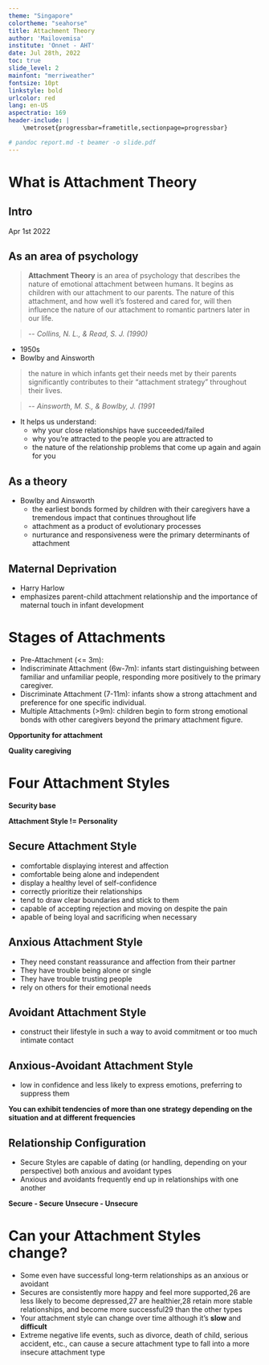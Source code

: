 ```yaml
---
theme: "Singapore"
colortheme: "seahorse"
title: Attachment Theory
author: 'Mailovemisa'
institute: 'Onnet - AHT'
date: Jul 28th, 2022
toc: true
slide_level: 2
mainfont: "merriweather"
fontsize: 10pt
linkstyle: bold
urlcolor: red
lang: en-US
aspectratio: 169
header-include: |
    \metroset{progressbar=frametitle,sectionpage=progressbar}

# pandoc report.md -t beamer -o slide.pdf
---
```


# What is Attachment Theory 

## Intro

Apr 1st 2022

## As an area of psychology

> **Attachment Theory** is an area of psychology that describes the nature of emotional attachment between humans. It begins as children with our attachment to our parents. The nature of this attachment, and how well it’s fostered and cared for, will then influence the nature of our attachment to romantic partners later in our life.

> -- <cite>Collins, N. L., & Read, S. J. (1990)</cite>


- 1950s
- Bowlby and Ainsworth

> the nature in which infants get their needs met by their parents significantly contributes to their “attachment strategy” throughout their lives.

> -- <cite>Ainsworth, M. S., & Bowlby, J. (1991</cite>

- It helps us understand:
  - why your close relationships have succeeded/failed
  - why you’re attracted to the people you are attracted to
  - the nature of the relationship problems that come up again and again for you

## As a theory

- Bowlby and Ainsworth
  - the earliest bonds formed by children with their caregivers have a tremendous impact that continues throughout life
  - attachment as a product of evolutionary processes
  - nurturance and responsiveness were the primary determinants of attachment

## Maternal Deprivation

- Harry Harlow
- emphasizes parent-child attachment relationship and the importance of maternal touch in infant development

# Stages of Attachments

- Pre-Attachment (<= 3m):
- Indiscriminate Attachment (6w-7m): infants start distinguishing between familiar and unfamiliar people, responding more positively to the primary caregiver. 
- Discriminate Attachment (7-11m): infants show a strong attachment and preference for one specific individual.
- Multiple Attachments (>9m): children begin to form strong emotional bonds with other caregivers beyond the primary attachment figure.

**Opportunity for attachment**

**Quality caregiving**

# Four Attachment Styles

**Security base**

**Attachment Style != Personality**

## Secure Attachment Style

- comfortable displaying interest and affection
- comfortable being alone and independent
- display a healthy level of self-confidence
- correctly prioritize their relationships
- tend to draw clear boundaries and stick to them
- capable of accepting rejection and moving on despite the pain
- apable of being loyal and sacrificing when necessary

## Anxious Attachment Style

- They need constant reassurance and affection from their partner
- They have trouble being alone or single
- They have trouble trusting people
- rely on others for their emotional needs

## Avoidant Attachment Style

- construct their lifestyle in such a way to avoid commitment or too much intimate contact

## Anxious-Avoidant Attachment Style

- low in confidence and less likely to express emotions, preferring to suppress them

**You can exhibit tendencies of more than one strategy depending on the situation and at different frequencies**

## Relationship Configuration

- Secure Styles are capable of dating (or handling, depending on your perspective) both anxious and avoidant types
- Anxious and avoidants frequently end up in relationships with one another

**Secure - Secure**
**Unsecure - Unsecure**

# Can your Attachment Styles change?

- Some even have successful long-term relationships as an anxious or avoidant
- Secures are consistently more happy and feel more supported,26 are less likely to become depressed,27 are healthier,28 retain more stable relationships, and become more successful29 than the other types
- Your attachment style can change over time although it’s **slow** and **difficult**
- Extreme negative life events, such as divorce, death of child, serious accident, etc., can cause a secure attachment type to fall into a more insecure attachment type
